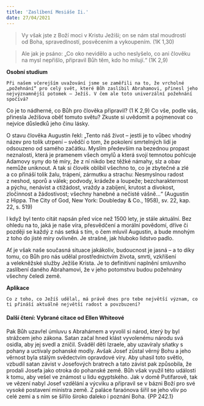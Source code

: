 ```yaml
---
title: 'Zaslíbení Mesiáše Ii.'
date: 27/04/2021
---
```


> <p></p>
> Vy však jste z Boží moci v Kristu Ježíši; on se nám stal moudrostí od Boha, spravedlností, posvěcením a vykoupením. (1K 1,30)

> <p></p>
> Ale jak je psáno: „Co oko nevidělo a ucho neslyšelo, co ani člověku na mysl nepřišlo, připravil Bůh těm, kdo ho milují.“ (1K 2,9)

**Osobní studium**

`Při našem včerejším uvažování jsme se zaměřili na to, že vrcholné „požehnání“ pro celý svět, které Bůh zaslíbil Abrahamovi, přinesl jeho nejvýznamnější potomek – Ježíš. V čem ale toto univerzální požehnání spočívá?`

Co je to nádherné, co Bůh pro člověka připravil? (1 K 2,9) Co vše, podle vás, přinesla Ježíšova oběť tomuto světu? Zkuste si uvědomit a pojmenovat co nejvíce důsledků jeho činu lásky.

O stavu člověka Augustin řekl: „Tento náš život – jestli je to vůbec vhodný název pro tolik utrpení – svědčí o tom, že pokolení smrtelných lidí je odsouzeno od samého začátku. Myslím především na bezednou propast neznalosti, která je pramenem všech omylů a která svojí temnotou pohlcuje Adamovy syny do té míry, že z ní nikdo bez těžké námahy, slz a obav nemůže uniknout. A tak si člověk oblíbil všechno to, co je zbytečné a zlé a co přináší tolik žalu, trápení, zármutku a strachu: Nesmyslnou radost z neshod, sporů a válek; podvody, krádeže a loupeže; bezcharakternost a pýchu, nenávist a ctižádost, vraždy a zabíjení, krutost a divokost, zločinnost a žádostivost; všechny hanebné a nečisté vášně…“ (Augustin z Hippa. The City of God, New York: Doubleday & Co., 1958), sv. 22, kap. 22, s. 519)

I když byl tento citát napsán před více než 1500 lety, je stále aktuální. Bez ohledu na to, jaká je naše víra, přesvědčení a morální povědomí, dříve či později se každý z nás setká s tím, o čem mluvil Augustin, a bude mnohým z toho do jisté míry ovlivněn. Je strašné, jak hluboko lidstvo padlo.

Ať je však naše současná situace jakákoliv, budoucnost je jasná – a to díky tomu, co Bůh pro nás udělal prostřednictvím života, smrti, vzkříšení a velekněžské služby Ježíše Krista. Je to definitivní naplnění smluvního zaslíbení daného Abrahamovi, že v jeho potomstvu budou požehnány všechny čeledi země.

**Aplikace**

`Co z toho, co Ježíš udělal, má právě dnes pro tebe největší význam, co ti přináší aktuálně největší radost a povzbuzení?`

#### Další čtení: Vybrané citace od Ellen Whiteové

Pak Bůh uzavřel úmluvu s Abrahámem a vyvolil si národ, který by byl strážcem jeho zákona. Satan začal hned klást vyvolenému národu svá osidla, aby jej svedl a zničil. Sváděl děti Izraele, aby uzavíraly sňatky s pohany a uctívaly pohanské modly. Avšak Josef zůstal věrný Bohu a jeho věrnost byla stálým svědectvím opravdové víry. Aby uhasil toto světlo, vzbudil satan závist v Josefových bratrech a tato závist pak způsobila, že prodali Josefa jako otroka do pohanské země. Bůh však využil této události k tomu, aby vešel ve známost u lidu egyptského. Jak v domě Putifarově, tak ve vězení nabyl Josef vzdělání a výcviku a připravil se v bázni Boží pro své vysoké postavení ministra země. Z paláce faraónova šířil se jeho vliv po celé zemi a s ním se šířilo široko daleko i poznání Boha. {PP 242.1}